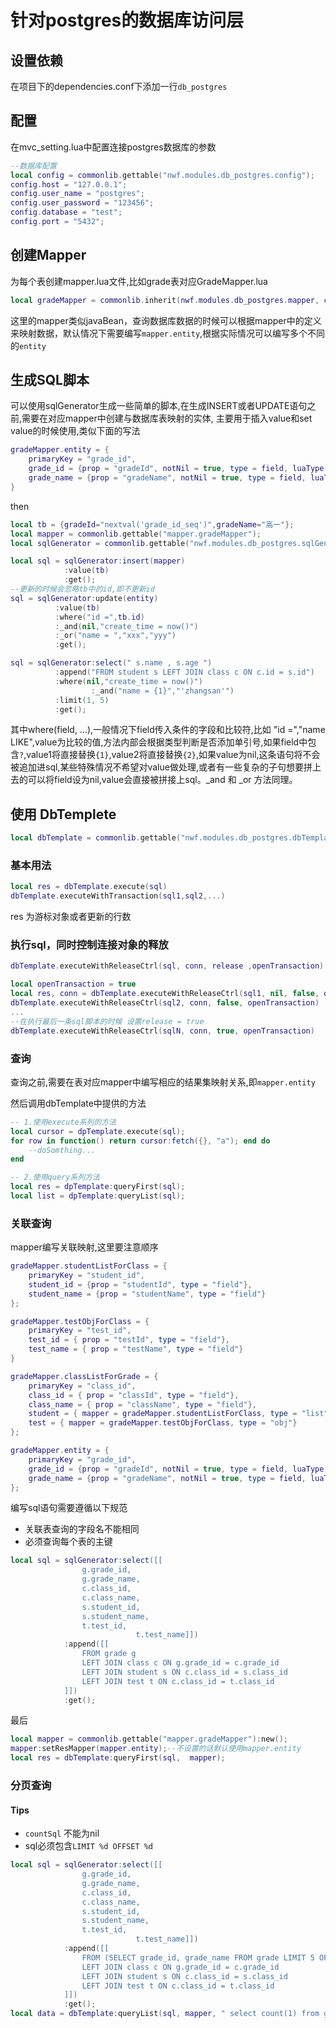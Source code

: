 # 针对postgres的数据库访问层
## 设置依赖  
在项目下的dependencies.conf下添加一行`db_postgres`
## 配置
在mvc_setting.lua中配置连接postgres数据库的参数
```lua
--数据库配置
local config = commonlib.gettable("nwf.modules.db_postgres.config");
config.host = "127.0.0.1";
config.user_name = "postgres";
config.user_password = "123456";
config.database = "test";
config.port = "5432";
```
## 创建Mapper  
为每个表创建mapper.lua文件,比如grade表对应GradeMapper.lua  
```lua
local gradeMapper = commonlib.inherit(nwf.modules.db_postgres.mapper, commonlib.gettable("mapper.gradeMapper"));
```
这里的mapper类似javaBean，查询数据库数据的时候可以根据mapper中的定义来映射数据，默认情况下需要编写`mapper.entity`,根据实际情况可以编写多个不同的`entity`
## 生成SQL脚本
可以使用sqlGenerator生成一些简单的脚本,在生成INSERT或者UPDATE语句之前,需要在对应mapper中创建与数据库表映射的实体, 
主要用于插入value和set value的时候使用,类似下面的写法
```lua
gradeMapper.entity = {
	primaryKey = "grade_id",
	grade_id = {prop = "gradeId", notNil = true, type = field, luaType = "number"},
	grade_name = {prop = "gradeName", notNil = true, type = field, luaType = "string"}
}
```
then
```lua
local tb = {gradeId="nextval('grade_id_seq')",gradeName="高一"};
local mapper = commonlib.gettable("mapper.gradeMapper");
local sqlGenerator = commonlib.gettable("nwf.modules.db_postgres.sqlGenerator");

local sql = sqlGenerator:insert(mapper)
			:value(tb)
			:get();
--更新的时候会忽略tb中的id,即不更新id
sql = sqlGenerator:update(entity)
		  :value(tb)
		  :where("id =",tb.id)
		  :_and(nil,"create_time = now()")
		  :_or("name = ","xxx","yyy")
		  :get();

sql = sqlGenerator:select(" s.name , s.age ")
		  :append("FROM student s LEFT JOIN class c ON c.id = s.id")
		  :where(nil,"create_time = now()")
                  :_and("name = {1}","'zhangsan'")
		  :limit(1, 5)
		  :get();
```  
其中where(field, ...),一般情况下field传入条件的字段和比较符,比如 "id =","name LIKE",value为比较的值,方法内部会根据类型判断是否添加单引号,如果field中包含`?`,value1将直接替换`{1}`,value2将直接替换`{2}`,如果value为nil,这条语句将不会被追加进sql,某些特殊情况不希望对value做处理,或者有一些复杂的子句想要拼上去的可以将field设为nil,value会直接被拼接上sql。_and 和 _or 方法同理。
##  使用 DbTemplete
```lua
local dbTemplate = commonlib.gettable("nwf.modules.db_postgres.dbTemplate");
```
### 基本用法
```lua
local res = dbTemplate.execute(sql)
dbTemplate.executeWithTransaction(sql1,sql2,...)
```  
res 为游标对象或者更新的行数  

### 执行sql，同时控制连接对象的释放
```lua
dbTemplate.executeWithReleaseCtrl(sql, conn, release ,openTransaction)

local openTransaction = true
local res, conn = dbTemplate.executeWithReleaseCtrl(sql1, nil, false, openTransaction)
dbTemplate.executeWithReleaseCtrl(sql2, conn, false, openTransaction)
...
--在执行最后一条sql脚本的时候 设置release = true
dbTemplate.executeWithReleaseCtrl(sqlN, conn, true, openTransaction)
```  
### 查询  
查询之前,需要在表对应mapper中编写相应的结果集映射关系,即`mapper.entity`

然后调用dbTemplate中提供的方法  
```lua
-- 1.使用execute系列的方法  
local cursor = dpTemplate.execute(sql);
for row in function() return cursor:fetch({}, "a"); end do
	--doSomthing...
end

-- 2.使用query系列方法 
local res = dpTemplate:queryFirst(sql);
local list = dpTemplate:queryList(sql);
```
### 关联查询
mapper编写关联映射,这里要注意顺序  
```lua
gradeMapper.studentListForClass = {
	primaryKey = "student_id",
	student_id = {prop = "studentId", type = "field"},
	student_name = {prop = "studentName", type = "field"}
};

gradeMapper.testObjForClass = {
	primaryKey = "test_id",
	test_id = { prop = "testId", type = "field"},
	test_name = { prop = "testName", type = "field"}
}

gradeMapper.classListForGrade = {
	primaryKey = "class_id",
	class_id = { prop = "classId", type = "field"},
	class_name = { prop = "className", type = "field"},
	student = { mapper = gradeMapper.studentListForClass, type = "list"},   --type="list" 表示一对多	
	test = { mapper = gradeMapper.testObjForClass, type = "obj"}		--type="obj" 表示一对一
};

gradeMapper.entity = {
	primaryKey = "grade_id",
	grade_id = {prop = "gradeId", notNil = true, type = field, luaType = "number"},
	grade_name = {prop = "gradeName", notNil = true, type = field, luaType = "string"}
};
```  
编写sql语句需要遵循以下规范
* 关联表查询的字段名不能相同
* 必须查询每个表的主键
```lua
local sql = sqlGenerator:select([[
				g.grade_id,
				g.grade_name,
				c.class_id,
				c.class_name,
				s.student_id,
				s.student_name,
				t.test_id,
                        	t.test_name]])
			:append([[
				FROM grade g
				LEFT JOIN class c ON g.grade_id = c.grade_id
				LEFT JOIN student s ON c.class_id = s.class_id
				LEFT JOIN test t ON c.class_id = t.class_id
			]])
			:get();
```  
最后
```lua
local mapper = commonlib.gettable("mapper.gradeMapper"):new();
mapper:setResMapper(mapper.entity);--不设置的话默认使用mapper.entity
local res = dbTemplate:queryFirst(sql,  mapper);
```

### 分页查询
#### Tips
* `countSql` 不能为nil
* sql必须包含`LIMIT %d OFFSET %d`
```lua	
local sql = sqlGenerator:select([[
				g.grade_id,
				g.grade_name,
				c.class_id,
				c.class_name,
				s.student_id,
				s.student_name,
				t.test_id,
                        	t.test_name]])
			:append([[
				FROM (SELECT grade_id, grade_name FROM grade LIMIT 5 OFFSET 0) g 
				LEFT JOIN class c ON g.grade_id = c.grade_id
				LEFT JOIN student s ON c.class_id = s.class_id
				LEFT JOIN test t ON c.class_id = t.class_id
			]])
			:get();
local data = dbTemplate:queryList(sql, mapper, " select count(1) from grade ");
```

